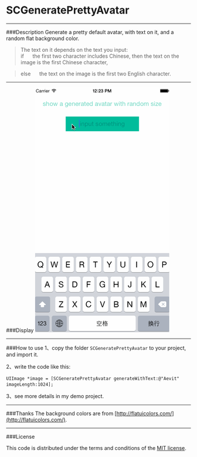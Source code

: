 # SCGeneratePrettyAvatar

---
###Description
Generate a pretty default avatar, with text on it, and a random flat background color.  

> The text on it depends on the text you input:   
> if 
&nbsp;&nbsp;&nbsp;&nbsp; the first two character includes Chinese, then the text on the image is the first Chinese character,   

> else 
&nbsp;&nbsp;&nbsp;&nbsp; the text on the image is the first two English character.  

---
###Display
![preivew_gif](https://raw.githubusercontent.com/Aevit/SCGeneratePrettyAvatar/master/SCGeneratePrettyAvatarDemo.gif)

---
###How to use
1、copy the folder `SCGeneratePrettyAvatar` to your project, and import it.  

2、write the code like this:  
```
UIImage *image = [SCGeneratePrettyAvatar generateWithText:@"Aevit" imageLength:1024];
```
3、see more details in my demo project.

---
###Thanks
The background colors are from [http://flatuicolors.com/](http://flatuicolors.com/).  

---
###License

This code is distributed under the terms and conditions of the [MIT license](https://raw.githubusercontent.com/Aevit/SCGeneratePrettyAvatar/master/LICENSE). 

